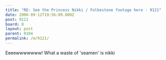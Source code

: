 ```yaml
---
title: "RE: See the Princess Nikki / Folkestone footage here - 9121"
date: 2006-09-12T19:56:09.000Z
post: 9121
board: 8
layout: post
parent: 9104
permalink: /m/9121/
---
```

Eeeewwwwwww! What a waste of 'seamen' is nikki
